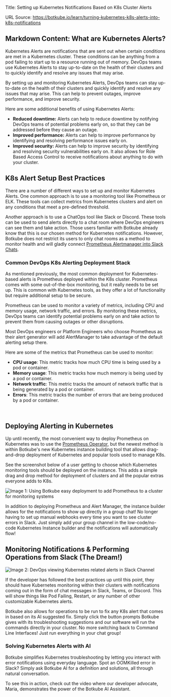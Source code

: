 Title: Setting up Kubernetes Notifications Based on K8s Cluster Alerts

URL Source: https://botkube.io/learn/turning-kubernetes-k8s-alerts-into-k8s-notifications

Markdown Content:
**What are Kubernetes Alerts?**
-------------------------------

Kubernetes Alerts are notifications that are sent out when certain conditions are met in a Kubernetes cluster. These conditions can be anything from a pod failing to start up to a resource running out of memory. DevOps teams use Kubernetes Alerts to stay up-to-date on the health of their clusters and to quickly identify and resolve any issues that may arise.

By setting up and monitoring Kubernetes Alerts, DevOps teams can stay up-to-date on the health of their clusters and quickly identify and resolve any issues that may arise. This can help to prevent outages, improve performance, and improve security.

Here are some additional benefits of using Kubernetes Alerts:

*   **Reduced downtime:** Alerts can help to reduce downtime by notifying DevOps teams of potential problems early on, so that they can be addressed before they cause an outage.
*   **Improved performance:** Alerts can help to improve performance by identifying and resolving performance issues early on.
*   **Improved security:** Alerts can help to improve security by identifying and resolving security vulnerabilities early on. It also allows for Role Based Access Control to receive notifications about anything to do with your cluster.

**K8s Alert Setup Best Practices**
----------------------------------

There are a number of different ways to set up and monitor Kubernetes Alerts. One common approach is to use a monitoring tool like Prometheus or ELK. These tools can collect metrics from Kubernetes clusters and alert on any conditions that meet a pre-defined threshold.

Another approach is to use a ChatOps tool like Slack or Discord. These tools can be used to send alerts directly to a chat room where DevOps engineers can see them and take action. Those users familiar with Botkube already know that this is our chosen method for Kubernetes notifications. However, Botkube does not restrict its users to only chat rooms as a method to monitor health and will gladly connect [Prometheus Alertmanager into Slack Chats](https://botkube.io/integration/prometheus).

### **Common DevOps K8s Alerting Deployment Stack**

As mentioned previously, the most common deployment for Kubernetes-based alerts is Prometheus deployed within the K8s cluster. Prometheus comes with some out-of-the-box monitoring, but it really needs to be set up. This is common with Kubernetes tools, as they offer a lot of functionality but require additional setup to be secure.

Prometheus can be used to monitor a variety of metrics, including CPU and memory usage, network traffic, and errors. By monitoring these metrics, DevOps teams can identify potential problems early on and take action to prevent them from causing outages or other disruptions.

Most DevOps engineers or Platform Engineers who choose Prometheus as their alert generator will add AlertManager to take advantage of the default alerting setup there.

Here are some of the metrics that Prometheus can be used to monitor:

*   **CPU usage**: This metric tracks how much CPU time is being used by a pod or container.
*   **Memory usage**: This metric tracks how much memory is being used by a pod or container.
*   **Network traffic**: This metric tracks the amount of network traffic that is being generated by a pod or container.
*   **Errors**: This metric tracks the number of errors that are being produced by a pod or container.

‍

**Deploying Alerting in Kubernetes**
------------------------------------

Up until recently, the most convenient way to deploy Prometheus on Kubernetes was to use the [Prometheus Operator,](https://github.com/coreos/prometheus-operator) but the newest method is within Botkube's new Kubernetes instance building tool that allows drag-and-drop deployment of Kubernetes and popular tools used to manage K8s.

See the screenshot below of a user getting to choose which Kubernetes monitoring tools should be deployed on the instance. This adds a simple drag and drop method for deployment of clusters and all the popular extras everyone adds to K8s.

![Image 1: Using Botkube easy deployment to add Prometheus to a cluster for monitoring systems](https://assets-global.website-files.com/634fabb21508d6c9db9bc46f/64906a2371c9ab8e6dc6ddb6_V-YOSfFBViuhopfKoGcUMj5JYzvnXh9tWjerWoQdI-j8vsK72wRwn5rtVwa86aBzqQY1TUrdT9NhaQTCCqJytn7Da0RLqTGRb7s-oaGf-tMn0yKn7smVOp_yMP6B_n-wIc4kRgpQ4A8o_GRqG_4Y3Co.png)

In addition to deploying Prometheus and Alert Manager, the instance builder allows for the notifications to show up directly in a group chat! No longer having to set up manual webhooks every time you want to see cluster errors in Slack. Just simply add your group channel in the low-code/no-code Kubernetes Instance builder and the notifications will automatically flow!

**Monitoring Notifications & Performing Operations from Slack (The Dream!)**
----------------------------------------------------------------------------

![Image 2: DevOps viewing Kubernetes related alerts in Slack Channel](https://assets-global.website-files.com/634fabb21508d6c9db9bc46f/64906a23d5a2c2df94130c18_3Zs_vCZcuJoTEhihXXQraKFF46AmpDYF8PzyANRaig8u8WLHmCnTzx7BpBQ_dSqS7oKiF43cWS5PoasV_5KBHC446YpvadqyX5vfDpKg9KiAAENtgocmGhEbHY19P9yO5tJehoyJtzEkcWP8wecntlM.png)

If the developer has followed the best practices up until this point, they should have Kubernetes monitoring within their clusters with notifications coming out in the form of chat messages in Slack, Teams, or Discord. This will show things like Pod Failing, Restart, or any number of other customizable Kubernetes alerts.

Botkube also allows for operations to be run to fix any K8s alert that comes in based on its AI suggested fix. Simply click the button prompts Botkube gives with its troubleshooting suggestions and our software will run the commands directly in your cluster. No more switching back to Command Line Interfaces! Just run everything in your chat group!

### Solving Kubernetes Alerts with AI

Botkube simplifies Kubernetes troubleshooting by letting you interact with error notifications using everyday language. Spot an OOMKilled error in Slack? Simply ask Botkube AI for a definition and solutions, all through natural conversation.

To see this in action, check out the video where our developer advocate, Maria, demonstrates the power of the Botkube AI Assistant.
